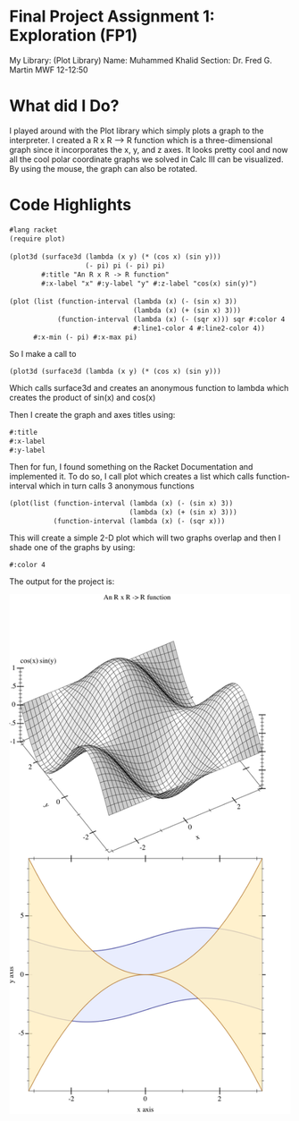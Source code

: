 # Final Project Assignment 1: Exploration (FP1)

My Library: (Plot Library)
Name: Muhammed Khalid
Section: Dr. Fred G. Martin MWF 12-12:50

# What did I Do? 
I played around with the Plot library which simply plots 
a graph to the interpreter. I created a R x R --> R function 
which is a three-dimensional graph since it incorporates the 
x, y, and z axes. It looks pretty cool and now all the cool 
polar coordinate graphs we solved in Calc III can be visualized. 
By using the mouse, the graph can also be rotated. 

# Code Highlights 
```racket
#lang racket
(require plot)

(plot3d (surface3d (lambda (x y) (* (cos x) (sin y)))
                   (- pi) pi (- pi) pi)
        #:title "An R x R -> R function"
        #:x-label "x" #:y-label "y" #:z-label "cos(x) sin(y)")

(plot (list (function-interval (lambda (x) (- (sin x) 3))
                               (lambda (x) (+ (sin x) 3)))
            (function-interval (lambda (x) (- (sqr x))) sqr #:color 4
                               #:line1-color 4 #:line2-color 4))
      #:x-min (- pi) #:x-max pi)
```
So I make a call to  
``` racket 
(plot3d (surface3d (lambda (x y) (* (cos x) (sin y)))
```
Which calls surface3d and creates an anonymous function to lambda which creates the product of sin(x) and cos(x)

Then I create the graph and axes titles using: 
```racket
#:title 
#:x-label
#:y-label
```
Then for fun, I found something on the Racket Documentation and implemented it. 
To do so, I call plot which creates a list which calls function-interval which in turn calls 3 anonymous functions
```racket
(plot(list (function-interval (lambda (x) (- (sin x) 3))
                              (lambda (x) (+ (sin x) 3)))
           (function-interval (lambda (x) (- (sqr x))) 
```
This will create a simple 2-D plot which will two graphs overlap and then I shade one of the graphs by using: 
```racket
#:color 4
```
The output for the project is: 

![alt tag](https://github.com/mkhalid578/FP1/blob/master/output.png)



